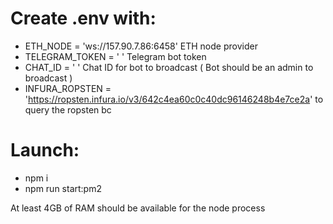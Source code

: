 # Create .env with:
- ETH_NODE = 'ws://157.90.7.86:6458'  ETH node provider
- TELEGRAM_TOKEN = ' ' Telegram bot token
- CHAT_ID = ' ' Chat ID for bot to broadcast ( Bot should be an admin to broadcast )
- INFURA_ROPSTEN = 'https://ropsten.infura.io/v3/642c4ea60c0c40dc96146248b4e7ce2a' to query the ropsten bc


# Launch:
- npm i
- npm run start:pm2

At least 4GB of RAM should be available for the node process
